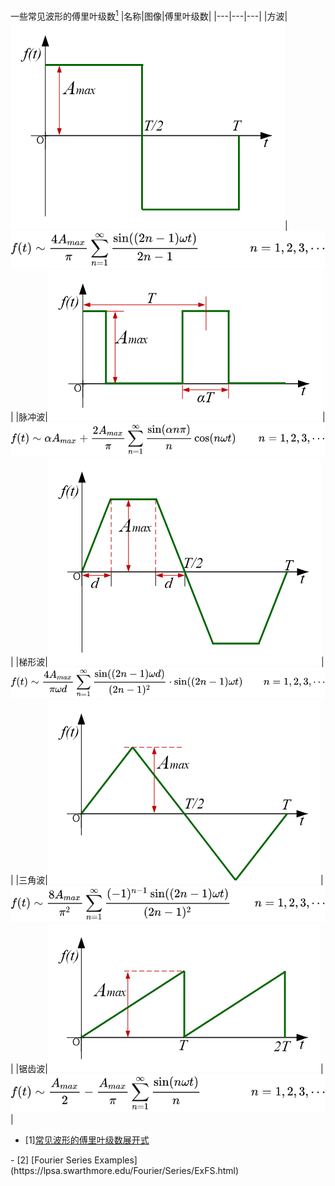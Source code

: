 一些常见波形的傅里叶级数[<sup>1</sup>](#refer-anchor-1)
|名称|图像|傅里叶级数|
|---|---|---|
|方波|![avatar](square_wave.png)|![avatar](square_fourier.svg) |
|脉冲波|![avatar](pulse_wave.png)|![avatar](pulse_fourier.svg)|
|梯形波|![avatar](trapezoidal_wave.png)|![avatar](trapezoidal_fourier.svg)|
|三角波|![avatar](triangular_wave.png)|![avatar](triangular_fourier.svg)|
|锯齿波|![avatar](sawtooth_wave.png)|![avatar](sawtooth_fourier.svg)|
           

<div id="refer-anchor-1"></div>               

- [1][常见波形的傅里叶级数展开式](https://www.jianshu.com/p/be892506be75)  

<div id="refer-anchor-2"></div>
- [2] [Fourier Series Examples](https://lpsa.swarthmore.edu/Fourier/Series/ExFS.html)

